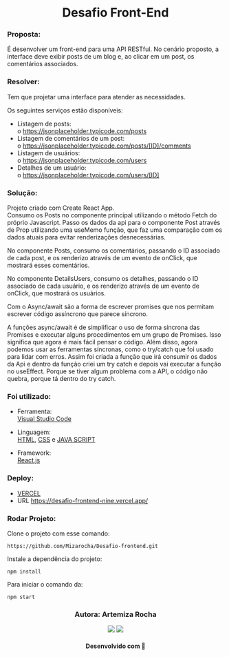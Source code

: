 
<h1 align="center"> Desafio Front-End</h1>

### Proposta: 
É desenvolver um front-end para uma API RESTful. No cenário proposto, a interface deve exibir posts de um blog e, ao clicar em um post, os
comentários associados.

### Resolver: 

Tem que projetar uma interface para atender as necessidades.   

Os seguintes serviços estão disponíveis:    
- Listagem de posts:        
o https://jsonplaceholder.typicode.com/posts       
- Listagem de comentários de um post:      
o https://jsonplaceholder.typicode.com/posts/[ID]/comments      
- Listagem de usuários:      
o https://jsonplaceholder.typicode.com/users      
- Detalhes de um usuário:      
o https://jsonplaceholder.typicode.com/users/[ID]     

### Solução: 
Projeto criado com Create React App.        
Consumo os Posts no componente principal utilizando o método Fetch do próprio Javascript. Passo os dados da api para o componente Post através de Prop utilizando uma useMemo função, que faz uma comparação com os dados atuais para evitar renderizações desnecessárias.

No componente Posts, consumo os comentários, passando o ID associado de cada post, e os renderizo através de um evento de onClick, que mostrará esses comentários.


No componente DetailsUsers, consumo os detalhes, passando o ID associado de cada usuário, e os renderizo através de um evento de onClick, que mostrará os usuários.

Com o Async/await são a forma de escrever promises que nos permitam escrever código assíncrono que parece síncrono.

A funções async/await é de simplificar o uso de forma síncrona das Promises e executar alguns procedimentos em um grupo de Promises. 
Isso significa que agora é mais fácil pensar o código. Além disso, agora podemos usar as ferramentas síncronas, como o try/catch que foi usado para lidar com erros.
Assim foi criada a função que irá consumir os dados da Api e dentro da função criei um try catch e depois vai executar a função no useEffect.
Porque se tiver algum problema com a API, o código não quebra, porque tá dentro do try catch.


### Foi utilizado: 

- Ferramenta:     
[Visual Studio Code](https://code.visualstudio.com/)              

- Linguagem:   
[HTML](https://developer.mozilla.org/pt-BR/docs/Web/HTML/Element/html), [CSS](https://developer.mozilla.org/pt-BR/docs/Learn/Getting_started_with_the_web/CSS_basics) e [JAVA SCRIPT](https://developer.mozilla.org/pt-BR/docs/Web/JavaScript)              
 
- Framework:   
[React.js](https://pt-br.reactjs.org/)     

### Deploy: 

- [VERCEL](https://vercel.com/)
- URL https://desafio-frontend-nine.vercel.app/

### Rodar Projeto:    

Clone o projeto com esse comando:

```
https://github.com/Mizarocha/Desafio-frontend.git
```
Instale a dependência do projeto:
```
npm install 
```
Para iniciar o comando da:
```
npm start
``` 

<h3 align="center"> Autora: Artemiza Rocha</h3>   

<div align="center">
  <a href="https://www.linkedin.com/in/artemiza-rocha/a" target="_blank"><img src="https://img.shields.io/badge/-LinkedIn-%230077B5?style=for-the-badge&logo=linkedin&logoColor=white" target="_blank"></a> 
  <a href="https://github.com/Mizarocha" target="_blank"><img src="https://img.shields.io/badge/-GITHUB-%23E4405F?style=for-the-badge&logo=github&logoColor=white" target="_blank"></a>
  </div>

<h4 align="center">Desenvolvido com 💜 </h4>
